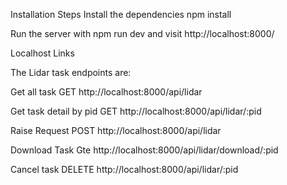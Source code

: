 Installation Steps
Install the dependencies npm install

Run the server with npm run dev and visit http://localhost:8000/

Localhost Links

The Lidar task endpoints are:

Get all task
GET http://localhost:8000/api/lidar

Get task detail by pid
GET http://localhost:8000/api/lidar/:pid

Raise Request
POST http://localhost:8000/api/lidar

Download Task
Gte http://localhost:8000/api/lidar/download/:pid

Cancel task
DELETE http://localhost:8000/api/lidar/:pid